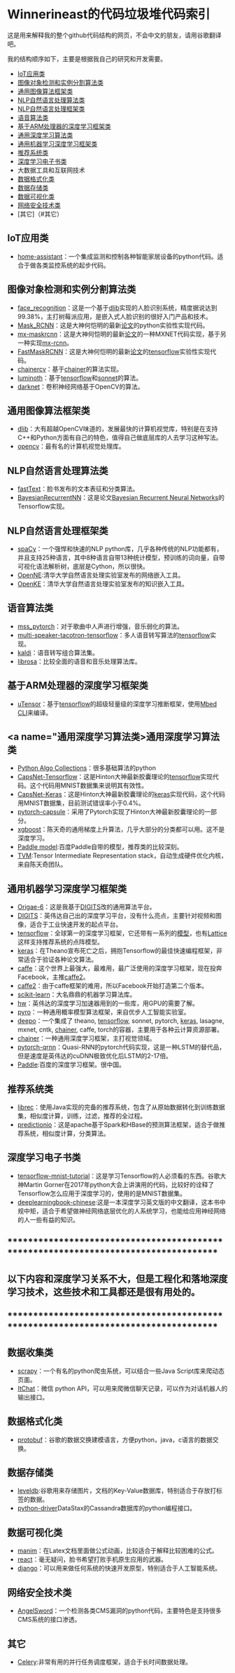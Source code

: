 # Winnerineast的代码垃圾堆代码索引
这是用来解释我的整个github代码结构的网页，不会中文的朋友，请用谷歌翻译吧。

我的结构顺序如下，主要是根据我自己的研究和开发需要。
- [IoT应用类](#IoT应用类)
- [图像对象检测和实例分割算法类](#图像对象检测和实例分割算法类)
- [通用图像算法框架类](#通用图像算法框架类)
- [NLP自然语言处理算法类](#NLP自然语言处理算法类)
- [NLP自然语言处理框架类](#NLP自然语言处理框架类)
- [语音算法类](#语音算法类)
- [基于ARM处理器的深度学习框架类](#基于ARM处理器的深度学习框架类)
- [通用深度学习算法类](#通用深度学习算法类)
- [通用机器学习深度学习框架类](#通用机器学习深度学习框架类)
- [推荐系统类](#推荐系统类)
- [深度学习电子书类](#深度学习电子书类)
- 大数据工具和互联网技术
- [数据格式化类](#数据格式化类)
- [数据存储类](#数据存储类)
- [数据可视化类](#数据可视化类)
- [网络安全技术类](#网络安全技术类)
- [其它]（#其它）

## <a name="IoT应用类">IoT应用类</a>
- [home-assistant](https://github.com/winnerineast/home-assistant)：一个集成监测和控制各种智能家居设备的python代码。适合于做各类监控系统的起步代码。

## <a name="图像对象检测和实例分割算法类">图像对象检测和实例分割算法类</a>
- [face_recognition](https://github.com/winnerineast/face_recognition)：这是一个基于[dlib](https://github.com/winnerineast/dlib)实现的人脸识别系统，精度据说达到99.38%，主打树莓派应用，是嵌入式人脸识别的很好入门产品和技术。
- [Mask_RCNN](https://github.com/winnerineast/Mask_RCNN)：这是大神何恺明的最新[论文](https://arxiv.org/abs/1703.06870)的python实验性实现代码。
- [mx-maskrcnn](https://github.com/winnerineast/mx-maskrcnn)：这是大神何恺明的最新[论文](https://arxiv.org/abs/1703.06870)的一种MXNET代码实现，基于另一种实现[mx-rcnn](https://github.com/winnerineast/mx-rcnn)。
- [FastMaskRCNN](https://github.com/winnerineast/FastMaskRCNN)：这是大神何恺明的最新[论文](https://arxiv.org/abs/1703.06870)的[tensorflow](https://github.com/winnerineast/tensorflow)实验性实现代码。
- [chainercv](https://github.com/winnerineast/chainercv)：基于[chainer](https://github.com/chainer/chainer)的算法实现。
- [luminoth](https://github.com/winnerineast/luminoth)：基于[tensorflow](https://github.com/winnerineast/tensorflow)和[sonnet](https://github.com/winnerineast/sonnet)的算法。
- [darknet](https://github.com/winnerineast/darknet)：卷积神经网络基于OpenCV的算法。

## <a name="通用图像算法框架类">通用图像算法框架类</a>
- [dlib](https://github.com/winnerineast/dlib)：大有超越OpenCV味道的，发展最快的计算机视觉库，特别是在支持C++和Python方面有自己的特色，值得自己做底层库的人去学习这种写法。
- [opencv](https://github.com/winnerineast/opencv)：最有名的计算机视觉处理库。

## <a name="NLP自然语言处理算法类">NLP自然语言处理算法类</a>
- [fastText](https://github.com/winnerineast/fastText)：脸书发布的文本表征和分类算法。
- [BayesianRecurrentNN](https://github.com/winnerineast/BayesianRecurrentNN)：这是论文[Bayesian Recurrent Neural Networks](https://arxiv.org/abs/1704.02798)的Tensorflow实现。

## <a name="NLP自然语言处理框架类">NLP自然语言处理框架类</a>
- [spaCy](https://github.com/winnerineast/spaCy)：一个强悍和快速的NLP python库，几乎各种传统的NLP功能都有，并且支持25种语言，其中8种语言自带13种统计模型，预训练的词向量，自带可视化语法解析树，底层是Cython，所以很快。
- [OpenNE](https://github.com/winnerineast/OpenNE):清华大学自然语言处理实验室发布的网络嵌入工具。
- [OpenKE](https://github.com/winnerineast/OpenKE)：清华大学自然语言处理实验室发布的知识嵌入工具。

## <a name="语音算法类">语音算法类</a>
- [mss_pytorch](https://github.com/winnerineast/mss_pytorch)：对于歌曲中人声进行增强，音乐弱化的算法。
- [multi-speaker-tacotron-tensorflow](https://github.com/winnerineast/multi-speaker-tacotron-tensorflow)：多人语音转写算法的[tensorflow](https://github.com/winnerineast/tensorflow)实现。
- [kaldi](https://github.com/winnerineast/kaldi)：语音转写组合算法集。
- [librosa](https://github.com/winnerineast/librosa)：比较全面的语音和音乐处理算法库。

## <a name="基于ARM处理器的深度学习框架类">基于ARM处理器的深度学习框架类</a>
- [uTensor](https://github.com/winnerineast/uTensor)：基于[tensorflow](https://github.com/winnerineast/tensorflow)的超级轻量级的深度学习推断框架，使用[Mbed CLI](https://github.com/ARMmbed/mbed-cli)来编译。

## <a name="通用深度学习算法类>通用深度学习算法类</a>
- [Python Algo Collections](https://github.com/winnerineast/Python)：很多基础算法的python
- [CapsNet-Tensorflow](https://github.com/winnerineast/CapsNet-Tensorflow)：这是Hinton大神最新胶囊理论的[tensorflow](https://github.com/winnerineast/tensorflow)实现代码。这个代码用MNIST数据集来说明其有效性。
- [CapsNet-Keras](https://github.com/winnerineast/CapsNet-Keras)：这是Hinton大神最新胶囊理论的[keras](https://github.com/winnerineast/keras)实现代码，这个代码用MNIST数据集，目前测试错误率小于0.4%。
- [pytorch-capsule](https://github.com/winnerineast/pytorch-capsule)：采用了Pytorch实现了Hinton大神最新胶囊理论的一部分。
- [xgboost](https://github.com/winnerineast/xgboost)：陈天奇的通用梯度上升算法，几乎大部分的分类都可以用。这不是深度学习。
- [Paddle model](https://github.com/winnerineast/models-paddle):百度Paddle自带的模型，推荐类的比较深刻。
- [TVM](https://github.com/winnerineast/tvm):Tensor Intermediate Representation stack，自动生成硬件优化内核，来自陈天奇团队。

## <a name="通用机器学习深度学习框架类">通用机器学习深度学习框架类</a>
- [Origae-6](https://github.com/winnerineast/Origae-6)：这是我基于[DIGITS](https://github.com/NVIDIA/DIGITS)改的通用算法平台。
- [DIGITS](https://github.com/NVIDIA/DIGITS)：英伟达自己出的深度学习平台，没有什么亮点，主要针对视频和图像，适合于工业快速开发的起点平台。
- [tensorflow](https://github.com/winnerineast/tensorflow)：全球第一的深度学习框架，它还带有一系列的[模型](https://github.com/winnerineast/models)，也有[Lattice](https://github.com/winnerineast/lattice)这样支持推荐系统的点阵模型。
- [keras](https://github.com/winnerineast/keras)：在Theano宣布死亡之后，拥抱Tensorflow的最佳快速编程框架，非常适合于验证各种论文算法。
- [caffe](https://github.com/winnerineast/caffe)：这个世界上最强大，最难用，最广泛使用的深度学习框架，现在投奔Facebook，主推[caffe2](https://github.com/winnerineast/caffe2)。
- [caffe2](https://github.com/winnerineast/caffe2)：由于caffe框架的难用，所以Facebook开始打造第二个版本。
- [scikit-learn](https://github.com/winnerineast/scikit-learn)：大名鼎鼎的机器学习算法库。
- [hw](https://github.com/winnerineast/hw)：英伟达的深度学习加速器用到的一些库，用GPU的需要了解。
- [pyro](https://github.com/winnerineast/pyro)：一种通用概率模型算法框架，来自优步人工智能实验室。
- [deepo](https://github.com/winnerineast/deepo)：一个集成了 theano, [tensorflow](https://github.com/winnerineast/tensorflow), sonnet, pytorch, [keras](https://github.com/winnerineast/keras), lasagne, mxnet, cntk, [chainer](https://github.com/chainer/chainer), caffe, torch的容器，主要用于各种云计算资源部署。
- [chainer](https://github.com/chainer/chainer)：一种通用深度学习框架，主打视觉领域。
- [pytorch-qrnn](https://github.com/winnerineast/pytorch-qrnn)：Quasi-RNN的pytorch代码实现，这是一种LSTM的替代品，但是速度是英伟达的cuDNN极致优化后LSTM的2-17倍。
- [Paddle](https://github.com/winnerineast/Paddle):百度的深度学习框架。很中国。

## <a name="推荐系统类">推荐系统类</a>
- [librec](https://github.com/winnerineast/librec)：使用Java实现的完备的推荐系统，包含了从原始数据转化到训练数据集，相似度计算，训练，过滤，推荐的全过程。
- [predictionio](https://github.com/winnerineast/incubator-predictionio)：这是apache基于Spark和HBase的预测算法框架，适合于做推荐系统，相似度计算，分类算法。

## <a name="深度学习电子书类">深度学习电子书类</a>
- [tensorflow-mnist-tutorial](https://github.com/winnerineast/tensorflow-mnist-tutorial)：这是学习Tensorflow的人必须看的东西。谷歌大神Martin Gorner在2017年python大会上讲演用的代码，比较好的诠释了Tensorflow怎么应用于深度学习的，使用的是MNIST数据集。
- [deeplearningbook-chinese](https://github.com/winnerineast/deeplearningbook-chinese):这是一本深度学习英文版的中文翻译，这本书中规中矩，适合于希望做神经网络底层优化的人系统学习，也能给应用神经网络的人一些有益的知识。

## ***********************************************************************************
## 以下内容和深度学习关系不大，但是工程化和落地深度学习技术，这些技术和工具都还是很有用处的。
## ***********************************************************************************

## <a name="数据收集类">数据收集类</a>
- [scrapy](https://github.com/winnerineast/scrapy)：一个有名的python爬虫系统，可以结合一些Java Script库来爬动态页面。
- [ItChat](https://github.com/winnerineast/ItChat)：微信 python API，可以用来爬微信聊天记录，可以作为对话机器人的输出接口。

## <a name="数据格式化类">数据格式化类</a>
- [protobuf](https://github.com/winnerineast/protobuf)：谷歌的数据交换建模语言，方便python，java，c语言的数据交换。

## <a name="数据存储类">数据存储类</a>
- [leveldb](https://github.com/winnerineast/leveldb):谷歌用来存储图片，文档的Key-Value数据库，特别适合于存放打标签的数据。
- [python-driver](https://github.com/winnerineast/python-driver)DataStax的Cassandra数据库的python编程接口。

## <a name="数据可视化类">数据可视化类</a>
- [manim](https://github.com/winnerineast/manim)：在Latex文档里面做公式动画，比较适合于解释比较困难的公式。
- [react](https://github.com/winnerineast/react)：毫无疑问，脸书希望打败手机原生应用的武器。
- [django](https://github.com/winnerineast/django)：可以用来做任何系统的快速开发原型，特别适合于人工智能系统。

## <a name="网络安全技术类">网络安全技术类</a>
- [AngelSword](https://github.com/winnerineast/AngelSword)：一个检测各类CMS漏洞的python代码，主要特色是支持很多CMS系统的接口渗透。

## <a name="其它">其它</a>
- [Celery](https://github.com/winnerineast/celery):非常有用的并行任务调度框架，适合于长时间数据处理。
